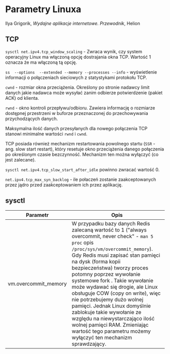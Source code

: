 # Parametry Linuxa

Ilya Grigorik, _Wydajne aplikacje internetowe. Przewodnik_, Helion

## TCP

`sysctl net.ipv4.tcp_window_scaling` - Zwraca wynik, czy system operacyjny Linux ma włączoną opcję dostrajania okna TCP. Wartość 1 oznacza że ma włączoną tą opcję.

`ss  --options  --extended --memory --processes --info` - wyświetlenie informacji o połączeniach sieciowych z statystykami protokołu TCP.

`cwnd` - rozmiar okna przeciążenia. Określony po stronie nadawcy limit danych jakie nadawca może wysyłać zanim odbierze potwierdzenie (pakiet ACK) od klienta.

`rwnd` - okno kontroli przepływu/odbioru. Zawiera informację o rozmiarze dostępnej przestrzeni w buforze przeznaczonej do przechowywania przychodzących danych.

Maksymalna ilość danych przesyłanych dla nowego połączenia TCP stanowi minimalne wartości `rwnd` i `cwnd`.

TCP posiada również mechanizm restartowania powolnego startu (`SSR` - ang. slow start restart), który resetuje okno przeciążenia danego połączenia po określonym czasie bezczynność. Mechanizm ten można wyłączyć (co jest zalecane).

`sysctl net.ipv4.tcp_slow_start_after_idle` powinno zwracać wartość 0.

`net.ipv4.tcp_max_syn_backlog` - ile połaczeń zostanie zaakceptowanych przez jądro przed zaakceptowaniem ich przez aplikację.

## sysctl

| Parametr | Opis|
| - | - |
| vm.overcommit_memory | W przypadku bazy danych Redis zalecaną wartość to 1 ("always overcommit, never check" - `man 5 proc` opis `/proc/sys/vm/overcommit_memory`). Gdy Redis musi zapisać stan pamięci na dysk (forma kopii bezpieczeństwa) tworzy proces potomny poprzez wywołanie systemowe fork . Takie wywołanie może wydawać się drogie, ale Linux obsługuje COW (copy on write), więc nie potrzebujemy dużo wolnej pamięci. Jednak Linux domyślnie zablokuje takie wywołanie ze względu na niewystarczająco ilość wolnej pamięci RAM. Zmieniając wartość tego parametru możemy wyłączyć ten mechanizm sprawdzający. |
